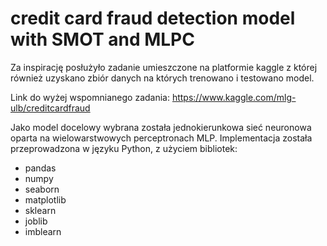 # credit card fraud detection model with SMOT and MLPC

Za inspirację posłużyło zadanie umieszczone na platformie kaggle z której również uzyskano zbiór danych na których trenowano i testowano model.

Link do wyżej wspomnianego zadania: https://www.kaggle.com/mlg-ulb/creditcardfraud

Jako model docelowy wybrana została jednokierunkowa sieć neuronowa oparta na  wielowarstwowych perceptronach MLP. Implementacja została przeprowadzona w języku Python, z użyciem bibliotek:
* pandas 
* numpy 
* seaborn 
* matplotlib
* sklearn 
* joblib
* imblearn
